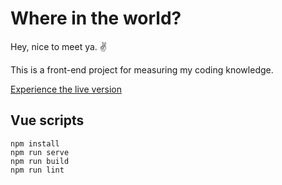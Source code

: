 # Where in the world?
Hey, nice to meet ya. :v:

This is a front-end project for measuring my coding knowledge.

[Experience the live version](https://kevintosli.github.io/whereintheworld/)



## Vue scripts

```
npm install
npm run serve
npm run build
npm run lint
```
